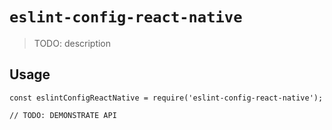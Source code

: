 # `eslint-config-react-native`

> TODO: description

## Usage

```
const eslintConfigReactNative = require('eslint-config-react-native');

// TODO: DEMONSTRATE API
```
